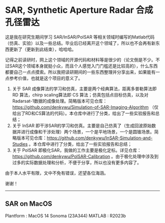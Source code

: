 # SAR, Synthetic Aperture Radar 合成孔径雷达

这是我在研究生期间学习 SAR/InSAR/PolSAR 等相关领域时编写的Matlab代码（仿真、实验）以及一些总结。毕业后已经离开这个领域了，所以也不会再有新东西更新了（更新到此结束），哈哈哈。

记得之前读研时，网上这个领域的开源代码和材料等是很少的（论文倒是不少。不过SAR这个领域本身就挺小众，而且个人感觉入门门槛还是比较高的），什么东西都要自己一点点摸索。所以我把读研期间的一些东西整理并分享出来，如果能有一点参考价值，也就是这个项目的意义了。

1. 关于 SAR 成像算法的学习和仿真，主要是两个经典算法，距离多普勒算法即 RD 算法，chirp scaling算法即 CS 算法；仿真包括点目标仿真，以及对Radarsat-1数据的成像处理。简略版本可见仓库：https://github.com/denkywu/Simulation-of-SAR-Imaging-Algorithm （仅给出了RD和CS算法的代码）。本仓库中进行了分类，给出了一些实验报告和总结；
2. 关于 InSAR 即干涉SAR的学习和仿真。主要是自己仿真了（生成回波原始数据并进行成像和干涉处理）两个场景，一个是平地场景，一个是圆锥场景。简略版本可见仓库：https://github.com/denkywu/InSAR-Simulation-and-Studies 。本仓库中进行了分类，给出了一些实验报告和总结；
3. 关于 PolSAR 即极化SAR，我做的工作主要是极化定标。详见仓库：https://github.com/denkywu/PolSAR-Calibration 。由于极化处理中涉及到过多的实际数据处理和分析，不便于分享，所以也没有更多内容了。

由于本人水平有限，文中不免有错误，还望各位海涵。

谢谢！

---
## SAR on MacOS 

Plantform : MacOS 14 Sonoma (23A344)
MATLAB : R2023b
